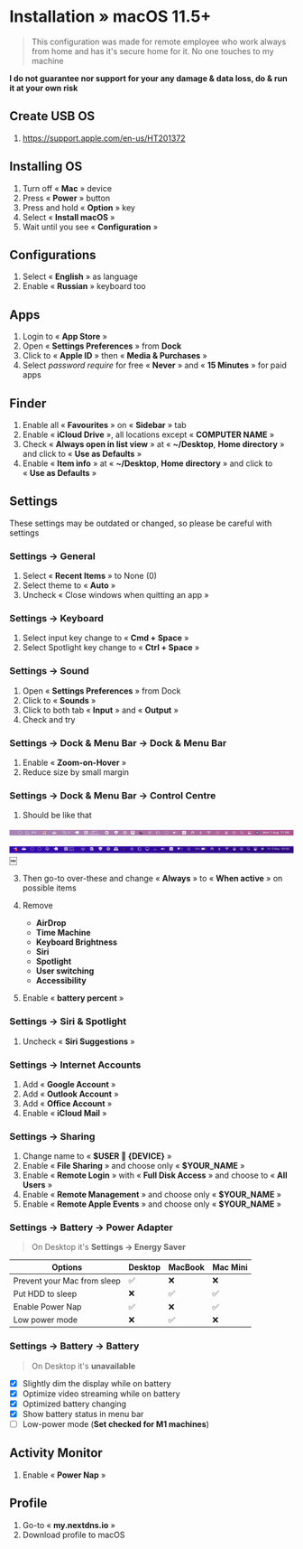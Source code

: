 # Installation » macOS 11.5+

> This configuration was made for remote employee who work always from home and has it's secure home for it. No one touches to my machine

**I do not guarantee nor support for your any damage & data loss, do & run it at your own risk**

## Create USB OS

1. <https://support.apple.com/en-us/HT201372>

## Installing OS

1. Turn off « **Mac** » device
2. Press « **Power** » button
3. Press and hold « **Option** » key
4. Select « **Install macOS** »
5. Wait until you see « **Configuration** »

## Configurations

1. Select « **English** » as language
2. Enable « **Russian** » keyboard too

## Apps

1. Login to « **App Store** »
2. Open « **Settings Preferences** » from **Dock**
3. Click to « **Apple ID** » then « **Media & Purchases** »
4. Select _password require_ for free « **Never** » and « **15 Minutes** » for paid apps

## Finder

1. Enable all « **Favourites** » on « **Sidebar** » tab
2. Enable « **iCloud Drive** », all locations except « **COMPUTER NAME** »
3. Check « **Always open in list view** » at « **~/Desktop**, **Home directory** » and click to « **Use as Defaults** »
4. Enable « **Item info** » at « **~/Desktop**, **Home directory** » and click to « **Use as Defaults** »

## Settings

These settings may be outdated or changed, so please be careful with settings

### Settings → General

1. Select « **Recent Items** » to None (0)
2. Select theme to « **Auto** »
3. Uncheck « Close windows when quitting an app »

### Settings → Keyboard

1. Select input key change to « **Cmd + Space** »
2. Select Spotlight key change to « **Ctrl + Space** »

### Settings → Sound

1. Open « **Settings Preferences** » from Dock
2. Click to « **Sounds** »
3. Click to both tab « **Input** » and « **Output** »
4. Check and try

### Settings → Dock & Menu Bar → Dock & Menu Bar

1. Enable « **Zoom-on-Hover** »
2. Reduce size by small margin

### Settings → Dock & Menu Bar → Control Centre

1. Should be like that

![Menu-bar](./images/menu-bar.png)

![Menu-bar for MacBook](./images/menu-bar-2.png)
￼

3. Then go-to over-these and change « **Always** » to « **When active** » on possible items

4. Remove
   - **AirDrop**
   - **Time Machine**
   - **Keyboard Brightness**
   - **Siri**
   - **Spotlight**
   - **User switching**
   - **Accessibility**
5. Enable « **battery percent** »

### Settings → Siri & Spotlight

1. Uncheck « **Siri Suggestions** »

### Settings → Internet Accounts

1. Add « **Google Account** »
2. Add « **Outlook Account** »
3. Add « **Office Account** »
4. Enable « **iCloud Mail** »

### Settings → Sharing

1. Change name to « **$USER  {DEVICE}** »
2. Enable « **File Sharing** » and choose only « **$YOUR_NAME** »
3. Enable « **Remote Login** » with « **Full Disk Access** » and choose to « **All Users** »
4. Enable « **Remote Management** » and choose only « **$YOUR_NAME** »
5. Enable « **Remote Apple Events** » and choose only « **$YOUR_NAME** »

### Settings → Battery → Power Adapter

> On Desktop it's **Settings → Energy Saver**

| Options                     | Desktop | MacBook | Mac Mini |
| --------------------------- | ------- | ------- | -------- |
| Prevent your Mac from sleep | ✅      | ❌      | ❌       |
| Put HDD to sleep            | ❌      | ✅      | ✅       |
| Enable Power Nap            | ✅      | ❌      | ✅       |
| Low power mode              | ❌      | ✅      | ❌        |

### Settings → Battery → Battery

> On Desktop it's **unavailable**

- [x] Slightly dim the display while on battery
- [x] Optimize video streaming while on battery
- [x] Optimized battery changing
- [x] Show battery status in menu bar
- [ ] Low-power mode (**Set checked for M1 machines**)

## Activity Monitor

1. Enable « **Power Nap** »

## Profile

1. Go-to « **my.nextdns.io** »
2. Download profile to macOS
